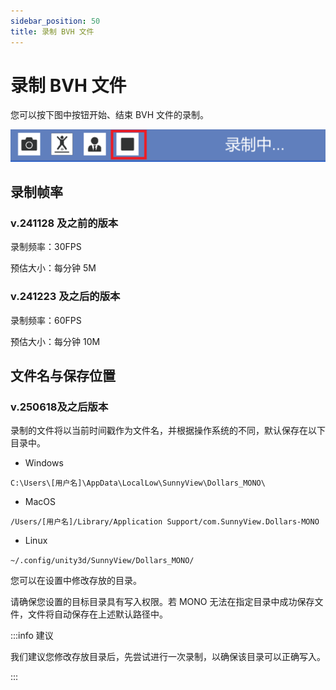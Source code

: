 ```yaml
---
sidebar_position: 50
title: 录制 BVH 文件
---
```


# 录制 BVH 文件

您可以按下图中按钮开始、结束 BVH 文件的录制。

![](../img/FgjblB_4YUSJS3mHz8dvVCR03oJ-.png)

## 录制帧率

### v.241128 及之前的版本

录制频率：30FPS

预估大小：每分钟 5M

### v.241223 及之后的版本

录制频率：60FPS

预估大小：每分钟 10M

## 文件名与保存位置

### v.250618及之后版本

录制的文件将以当前时间戳作为文件名，并根据操作系统的不同，默认保存在以下目录中。

- Windows

```C:\Users\[用户名]\AppData\LocalLow\SunnyView\Dollars_MONO\```

- MacOS

```/Users/[用户名]/Library/Application Support/com.SunnyView.Dollars-MONO```

- Linux

```~/.config/unity3d/SunnyView/Dollars_MONO/```

您可以在设置中修改存放的目录。

请确保您设置的目标目录具有写入权限。若 MONO 无法在指定目录中成功保存文件，文件将自动保存在上述默认路径中。

:::info 建议

我们建议您修改存放目录后，先尝试进行一次录制，以确保该目录可以正确写入。

:::
